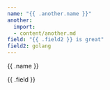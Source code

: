 ```yaml
---
name: "{{ .another.name }}"
another:
  import:
  - content/another.md
field: "{{ .field2 }} is great"
field2: golang
---
```


{{ .name }}

{{ .field }}
